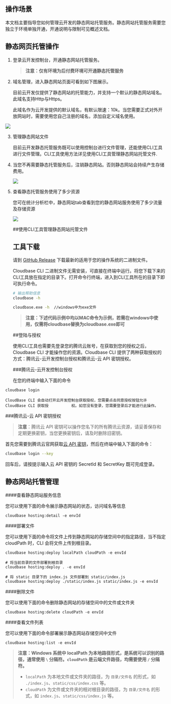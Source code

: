 ## 操作场景
本文档主要指导您如何管理云开发的静态网站托管服务。静态网站托管服务需要您独立于环境单独开通，开通说明与限制可见概述文档。

## 静态网页托管操作
1. 登录云开发控制台，开通静态网站托管服务。

   > **注意：仅有环境为后付费环境可开通静态托管服务**

2. 域名管理，进入静态网站页面可看到如下图展示。

   目前云开发仅提供了静态网站的托管能力，并支持一个默认的静态网站域名。此域名支持Http与Https。

   此域名作为云开发提供的默认域名，有默认限速：10k。当您需要正式对外开放网站时，需要使用您自己注册的域名，添加自定义域名使用。


![](https://main.qcloudimg.com/raw/ea6bdd543d477dd587f030c47d48d789.png)

3. 管理静态网站文件

   目前云开发静态托管服务既可以使用控制台进行文件管理，还能使用CLI工具进行文件管理。CLI工具使用方法详见使用CLI工具管理静态网站托管文件.

4. 当您不再需要静态托管服务后，注销静态网站。否则静态网站会持续产生存储费用。

   ![](https://main.qcloudimg.com/raw/e57c7f24cb1734ff1d6662efbefcadc2.png)

5. 查看静态托管服务使用了多少资源

   您可在统计分析栏中，静态网站tab查看到您的静态网站服务使用了多少流量及存储资源

   ![](https://main.qcloudimg.com/raw/a7f3226bbbb577e9f5be564dac2bc7a1.png)



   ##使用CLI工具管理静态网站托管文件

   ## 工具下载

   请到 [GitHub Release](https://github.com/TencentCloudBase/cloudbase-cli/releases) 下载最新的适用于您的操作系统的二进制文件。

   Cloudbase CLI 二进制文件无需安装，可直接在终端中运行。将您下载下来的CLI工具放在指定的目录下。打开命令行终端，进入到CLI工具所在的目录下即可执行命令。

   ```sh
   # 输出帮助信息
   cloudbase -h
   
   cloudbase.exe -h  //windows中为exe文件
   ```

   > **注意：下述代码示例中均以MAC命令为示例，若需在windows中使用，仅需将cloudbase替换为cloudbase.exe即可**

   ##登陆与授权

   使用CLI工具也需要先登录您的腾讯云账号，在获取到您的授权之后，Cloudbase CLI 才能操作您的资源。Cloudbase CLI 提供了两种获取授权的方式：腾讯云-云开发控制台授权和腾讯云-云 API 密钥授权。

   ###腾讯云-云开发控制台授权

   在您的终端中输入下面的命令	

```sh
cloudbase login
```

	CloudBase CLI 会自动打开云开发控制台获取授权，您需要点击同意授权按钮允许 CloudBase CLI 获取授		   权。如您没有登录，您需要登录后才能进行此操作。

###腾讯云-云 API 密钥授权

> **注意**：腾讯云 API 密钥可以操作您名下的所有腾讯云资源，请妥善保存和定期更换密钥，当您更换密钥后，请及时删除旧密钥。

首先您需要到腾讯云官网获取[云 API 密钥](https://console.cloud.tencent.com/cam/capi)，然后在终端中输入下面的命令：

```sh
cloudbase login --key
```

回车后，请按提示输入云 API 密钥的 SecretId 和 SecretKey 既可完成登录。

## 静态网站托管管理

####查看静态网站服务信息

您可以使用下面的命令展示静态网站的状态，访问域名等信息

```
cloudbase hosting:detail -e envId
```

####部署文件

您可以使用下面的命令将文件上传到静态网站的存储空间中的指定路径，当不指定 cloudPath 时，CLI 会将文件上传到根目录。

```
cloudbase hosting:deploy localPath cloudPath -e envId
```

```
# 将当前目录的文件部署到根目录
cloudbase hosting:deploy . -e envId

# 将 static 目录下的 index.js 文件部署到 static/index.js
cloudbase hosting:deploy ./static/index.js static/index.js -e envId
```

####删除文件

您可以使用下面的命令删除静态网站的存储空间中的文件或文件夹

```
cloudbase hosting:delete cloudPath -e envId
```

####查看文件列表

您可以使用下面的命令部署展示静态网站存储空间中文件

```
cloudbase hosting:list -e envId
```



> **注意：Windows 系统中 localPath 为本地路径形式，是系统可以识别的路径，通常使用 `\` 分隔符。`cloudPath` 是云端文件路径，均需要使用 `/` 分隔符。**
>
> - `localPath` 为本地文件或文件夹的路径，为 `目录/文件名` 的形式，如 `./index.js`、`static/css/index.css` 等。
> - `cloudPath` 为文件或文件夹的相对根目录的路径，为 `目录/文件名` 的形式，如 `index.js`、`static/css/index.js` 等。

